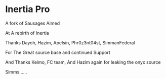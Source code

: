 Inertia Pro 
============
A fork of Sausages Aimed

At A rebirth of Inertia

Thanks Dayoh, Hazim, Apelsin, Phr0z3nt04st, SimmanFederal

For The Great  source base and continued Support

And Thanks Keimo, FC team, And Hazim again for leaking the onyx source

Simms......



